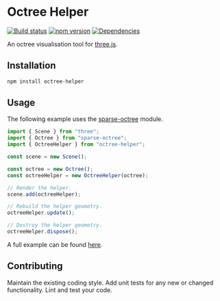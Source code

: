# Octree Helper

[![Build status](https://travis-ci.org/vanruesc/octree-helper.svg?branch=master)](https://travis-ci.org/vanruesc/octree-helper) 
[![npm version](https://badge.fury.io/js/octree-helper.svg)](http://badge.fury.io/js/octree-helper) 
[![Dependencies](https://david-dm.org/vanruesc/octree-helper.svg?branch=master)](https://david-dm.org/vanruesc/octree-helper)

An octree visualisation tool for [three.js](https://threejs.org/).


## Installation

```sh
npm install octree-helper
``` 


## Usage

The following example uses the [sparse-octree](https://github.com/vanruesc/sparse-octree) module.

```javascript
import { Scene } from "three";
import { Octree } from "sparse-octree";
import { OctreeHelper } from "octree-helper";

const scene = new Scene();

const octree = new Octree();
const octreeHelper = new OctreeHelper(octree);

// Render the helper.
scene.add(octreeHelper);

// Rebuild the helper geometry.
octreeHelper.update();

// Destroy the helper geometry.
octreeHelper.dispose();
```

A full example can be found [here](https://vanruesc.github.io/sparse-octree/public/index.html).


## Contributing

Maintain the existing coding style. Add unit tests for any new or changed functionality. Lint and test your code.
